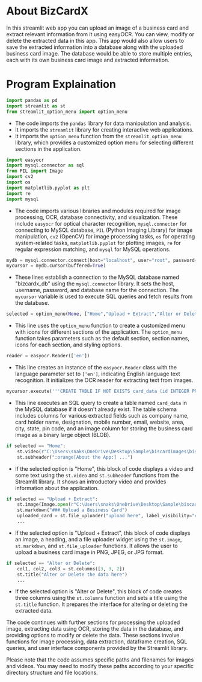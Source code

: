 # About BizCardX
In this streamlit web app you can upload an image of a business card and extract relevant information from it using easyOCR. You can view, modify or delete the extracted data in this app. This app would also allow users to save the extracted information into a database along with the uploaded business card image. The database would be able to store multiple entries, each with its own business card image and extracted information.

# Program Explaination

```python
import pandas as pd
import streamlit as st
from streamlit_option_menu import option_menu
```
- The code imports the `pandas` library for data manipulation and analysis.
- It imports the `streamlit` library for creating interactive web applications.
- It imports the `option_menu` function from the `streamlit_option_menu` library, which provides a customized option menu for selecting different sections in the application.

```python
import easyocr
import mysql.connector as sql
from PIL import Image
import cv2
import os
import matplotlib.pyplot as plt
import re
import mysql
```
- The code imports various libraries and modules required for image processing, OCR, database connectivity, and visualization. These include `easyocr` for optical character recognition, `mysql.connector` for connecting to MySQL database, `PIL` (Python Imaging Library) for image manipulation, `cv2` (OpenCV) for image processing tasks, `os` for operating system-related tasks, `matplotlib.pyplot` for plotting images, `re` for regular expression matching, and `mysql` for MySQL operations.

```python
mydb = mysql.connector.connect(host="localhost", user="root", password="Csa1809", database="bizcardx_db")
mycursor = mydb.cursor(buffered=True)
```
- These lines establish a connection to the MySQL database named "bizcardx_db" using the `mysql.connector` library. It sets the host, username, password, and database name for the connection. The `mycursor` variable is used to execute SQL queries and fetch results from the database.

```python
selected = option_menu(None, ["Home","Upload + Extract","Alter or Delete"], icons=["home","cloud-upload-alt","edit"], default_index=0, orientation="horizontal", styles={...})
```
- This line uses the `option_menu` function to create a customized menu with icons for different sections of the application. The `option_menu` function takes parameters such as the default section, section names, icons for each section, and styling options.

```python
reader = easyocr.Reader(['en'])
```
- This line creates an instance of the `easyocr.Reader` class with the language parameter set to `['en']`, indicating English language text recognition. It initializes the OCR reader for extracting text from images.

```python
mycursor.execute('''CREATE TABLE IF NOT EXISTS card_data (id INTEGER PRIMARY KEY AUTO_INCREMENT, company_name TEXT, card_holder TEXT, designation TEXT, mobile_number VARCHAR(50), email TEXT, website TEXT, area TEXT, city TEXT, state TEXT, pin_code VARCHAR(10), image LONGBLOB)''')
```
- This line executes an SQL query to create a table named `card_data` in the MySQL database if it doesn't already exist. The table schema includes columns for various extracted fields such as company name, card holder name, designation, mobile number, email, website, area, city, state, pin code, and an image column for storing the business card image as a binary large object (BLOB).

```python
if selected == "Home":
    st.video(r"C:\Users\snaks\OneDrive\Desktop\Sample\biscardimages\biscardintrovdo.mp4")
    st.subheader(":orange[About the App:] ...")
```
- If the selected option is "Home", this block of code displays a video and some text using the `st.video` and `st.subheader` functions from the Streamlit library. It shows an introductory video and provides information about the application.

```python
if selected == "Upload + Extract":
    st.image(Image.open(r"C:\Users\snaks\OneDrive\Desktop\Sample\biscardimages\updatepage.jpg"))
    st.markdown("### Upload a Business Card")
    uploaded_card = st.file_uploader("upload here", label_visibility="collapsed", type=["png","jpeg","jpg"])
    ...
```
- If the selected option is "Upload + Extract", this block of code displays an image, a heading, and a file uploader widget using the `st.image`, `st.markdown`, and `st.file_uploader` functions. It allows the user to upload a business card image in PNG, JPEG, or JPG format.

```python
if selected == "Alter or Delete":
    col1, col2, col3 = st.columns([3, 3, 2])
    st.title("Alter or Delete the data here")
    ...
```
- If the selected option is "Alter or Delete", this block of code creates three columns using the `st.columns` function and sets a title using the `st.title` function. It prepares the interface for altering or deleting the extracted data.

The code continues with further sections for processing the uploaded image, extracting data using OCR, storing the data in the database, and providing options to modify or delete the data. These sections involve functions for image processing, data extraction, dataframe creation, SQL queries, and user interface components provided by the Streamlit library.

Please note that the code assumes specific paths and filenames for images and videos. You may need to modify these paths according to your specific directory structure and file locations.
